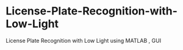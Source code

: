 # License-Plate-Recognition-with-Low-Light
License Plate Recognition with Low Light using MATLAB , GUI
